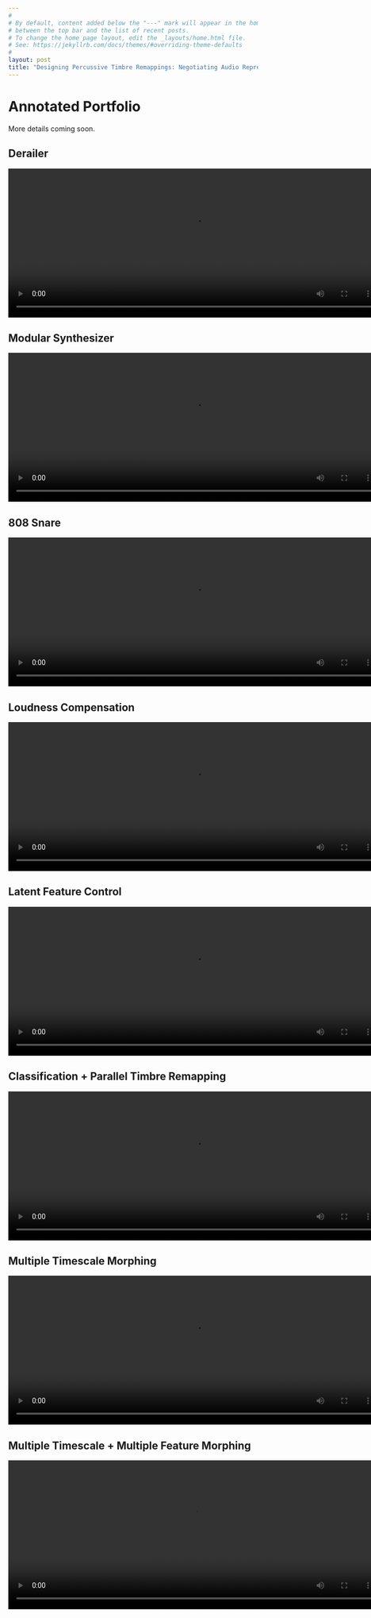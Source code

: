```yaml
---
#
# By default, content added below the "---" mark will appear in the home page
# between the top bar and the list of recent posts.
# To change the home page layout, edit the _layouts/home.html file.
# See: https://jekyllrb.com/docs/themes/#overriding-theme-defaults
#
layout: post
title: "Designing Percussive Timbre Remappings: Negotiating Audio Representations and Evolving Parameter Spaces"
---
```


# Annotated Portfolio

More details coming soon.

## Derailer

<div style="position: relative; padding-top: 10px%;">
  <video
    id="derailer-video"
    class="video-js"
    controls
    preload="auto"
    width="750"
    height="300"
    data-setup="{}"
  >
    <source src="https://customer-c3u274buzk2jtvrk.cloudflarestream.com/6335d39f2e7e0510f266f6104c1e19e7/manifest/video.m3u8" type="application/x-mpegURL" />
    <p class="vjs-no-js">
      To view this video please enable JavaScript, and consider upgrading to a
      web browser that
      <a href="https://videojs.com/html5-video-support/" target="_blank"
        >supports HTML5 video</a
      >
    </p>
  </video>
</div>

## Modular Synthesizer

<div style="position: relative; padding-top: 10px%;">
  <video
    id="modular-video"
    class="video-js"
    controls
    preload="auto"
    width="750"
    height="300"
    data-setup="{}"
  >
    <source src="https://customer-c3u274buzk2jtvrk.cloudflarestream.com/2f3852ef48effbace9eddb7b0b618a4e/manifest/video.m3u8" type="application/x-mpegURL" />
    <p class="vjs-no-js">
      To view this video please enable JavaScript, and consider upgrading to a
      web browser that
      <a href="https://videojs.com/html5-video-support/" target="_blank"
        >supports HTML5 video</a
      >
    </p>
  </video>
</div>

## 808 Snare

<div style="position: relative; padding-top: 10px%;">
  <video
    id="808snare-video"
    class="video-js"
    controls
    preload="auto"
    width="750"
    height="300"
    data-setup="{}"
  >
    <source src="https://customer-c3u274buzk2jtvrk.cloudflarestream.com/3c3f5e79c2a46f6ecceed811ab790f07/manifest/video.m3u8" type="application/x-mpegURL" />
    <p class="vjs-no-js">
      To view this video please enable JavaScript, and consider upgrading to a
      web browser that
      <a href="https://videojs.com/html5-video-support/" target="_blank"
        >supports HTML5 video</a
      >
    </p>
  </video>
</div>

## Loudness Compensation

<div style="position: relative; padding-top: 10px%;">
  <video
    id="808snare-video"
    class="video-js"
    controls
    preload="auto"
    width="750"
    height="300"
    data-setup="{}"
  >
    <source src="https://customer-c3u274buzk2jtvrk.cloudflarestream.com/283f4f5728096cf913e3b2ef93b5e34e/manifest/video.m3u8" type="application/x-mpegURL" />
    <p class="vjs-no-js">
      To view this video please enable JavaScript, and consider upgrading to a
      web browser that
      <a href="https://videojs.com/html5-video-support/" target="_blank"
        >supports HTML5 video</a
      >
    </p>
  </video>
</div>

## Latent Feature Control

<div style="position: relative; padding-top: 10px%;">
  <video
    id="808snare-video"
    class="video-js"
    controls
    preload="auto"
    width="750"
    height="300"
    data-setup="{}"
  >
    <source src="https://customer-c3u274buzk2jtvrk.cloudflarestream.com/d09b602ef4f5b005b57c1c3d3ce5bd05/manifest/video.m3u8" type="application/x-mpegURL" />
    <p class="vjs-no-js">
      To view this video please enable JavaScript, and consider upgrading to a
      web browser that
      <a href="https://videojs.com/html5-video-support/" target="_blank"
        >supports HTML5 video</a
      >
    </p>
  </video>
</div>

## Classification + Parallel Timbre Remapping

<div style="position: relative; padding-top: 10px%;">
  <video
    id="808snare-video"
    class="video-js"
    controls
    preload="auto"
    width="750"
    height="300"
    data-setup="{}"
  >
    <source src="https://customer-c3u274buzk2jtvrk.cloudflarestream.com/f3719e3657477017c34fc9f34852e281/manifest/video.m3u8" type="application/x-mpegURL" />
    <p class="vjs-no-js">
      To view this video please enable JavaScript, and consider upgrading to a
      web browser that
      <a href="https://videojs.com/html5-video-support/" target="_blank"
        >supports HTML5 video</a
      >
    </p>
  </video>
</div>

## Multiple Timescale Morphing

<div style="position: relative; padding-top: 10px%;">
  <video
    id="808snare-video"
    class="video-js"
    controls
    preload="auto"
    width="750"
    height="300"
    data-setup="{}"
  >
    <source src="https://customer-c3u274buzk2jtvrk.cloudflarestream.com/0fa2ae502b3b143bb9dd5135f9c4b321/manifest/video.m3u8" type="application/x-mpegURL" />
    <p class="vjs-no-js">
      To view this video please enable JavaScript, and consider upgrading to a
      web browser that
      <a href="https://videojs.com/html5-video-support/" target="_blank"
        >supports HTML5 video</a
      >
    </p>
  </video>
</div>

## Multiple Timescale + Multiple Feature Morphing

<div style="position: relative; padding-top: 10px%;">
  <video
    id="808snare-video"
    class="video-js"
    controls
    preload="auto"
    width="750"
    height="300"
    data-setup="{}"
  >
    <source src="https://customer-c3u274buzk2jtvrk.cloudflarestream.com/14ad410701306621bea2c20d38295c23/manifest/video.m3u8" type="application/x-mpegURL" />
    <p class="vjs-no-js">
      To view this video please enable JavaScript, and consider upgrading to a
      web browser that
      <a href="https://videojs.com/html5-video-support/" target="_blank"
        >supports HTML5 video</a
      >
    </p>
  </video>
</div>

  <script src="https://vjs.zencdn.net/8.16.1/video.min.js"></script>